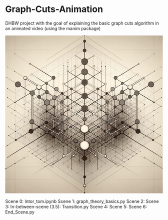 # Graph-Cuts-Animation
DHBW project with the goal of explaining the basic graph cuts algorithm in an animated video (using the manim package)
<p align="center">
  <img src="./Bilder/logo.png">
</p>

Scene 0: Intor_tom.ipynb
Scene 1: graph_theory_basics.py
Scene 2:
Scene 3:
In-between-scene (3.5): Transition.py
Scene 4:
Scene 5:
Scene 6: End_Scene.py


